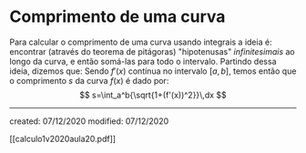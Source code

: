 # Comprimento de uma curva
Para calcular o comprimento de uma curva usando integrais a ideia é: encontrar (através do teorema de pitágoras) "hipotenusas" *infinitesimais* ao longo da curva, e então somá-las para todo o intervalo. Partindo dessa ideia, dizemos que:
Sendo $f'(x)$ contínua no intervalo $[a,b]$, temos então que o comprimento $s$ da curva $f(x)$ é dado por:
$$
  s=\int_a^b{\sqrt{1+(f'(x))^2}}\,dx
$$


---

created: 07/12/2020
modified: 07/12/2020

[[calculo1v2020aula20.pdf]]
